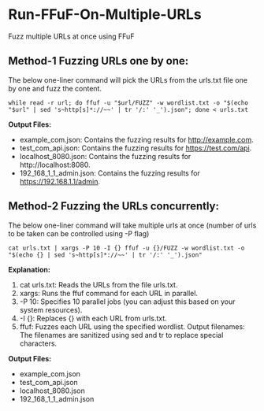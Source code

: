 # Run-FFuF-On-Multiple-URLs
Fuzz multiple URLs at once using FFuF

## Method-1 Fuzzing URLs one by one: 

The below one-liner command will pick the URLs from the urls.txt file one by one and fuzz the content.

```
while read -r url; do ffuf -u "$url/FUZZ" -w wordlist.txt -o "$(echo "$url" | sed 's~http[s]*://~~' | tr '/:' '_').json"; done < urls.txt

```

**Output Files:**
- example_com.json: Contains the fuzzing results for http://example.com.
- test_com_api.json: Contains the fuzzing results for https://test.com/api.
- localhost_8080.json: Contains the fuzzing results for http://localhost:8080.
- 192_168_1_1_admin.json: Contains the fuzzing results for https://192.168.1.1/admin.


## Method-2 Fuzzing the URLs concurrently:

The below one-liner command will take multiple urls at once (number of urls to be taken can be controlled using -P flag)

```
cat urls.txt | xargs -P 10 -I {} ffuf -u {}/FUZZ -w wordlist.txt -o "$(echo {} | sed 's~http[s]*://~~' | tr '/:' '_').json"
```


**Explanation:**
1. cat urls.txt: Reads the URLs from the file urls.txt.
2. xargs: Runs the ffuf command for each URL in parallel.
3. -P 10: Specifies 10 parallel jobs (you can adjust this based on your system resources).
4. -I {}: Replaces {} with each URL from urls.txt.
5. ffuf: Fuzzes each URL using the specified wordlist.
Output filenames: The filenames are sanitized using sed and tr to replace special characters.

**Output Files:**
- example_com.json
- test_com_api.json
- localhost_8080.json
- 192_168_1_1_admin.json
